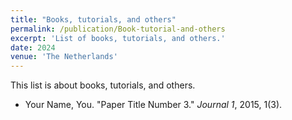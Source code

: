```yaml
---
title: "Books, tutorials, and others"
permalink: /publication/Book-tutorial-and-others
excerpt: 'List of books, tutorials, and others.'
date: 2024
venue: 'The Netherlands'
---
```

This list is about books, tutorials, and others.

- Your Name, You. "Paper Title Number 3." <i>Journal 1</i>, 2015, 1(3).
